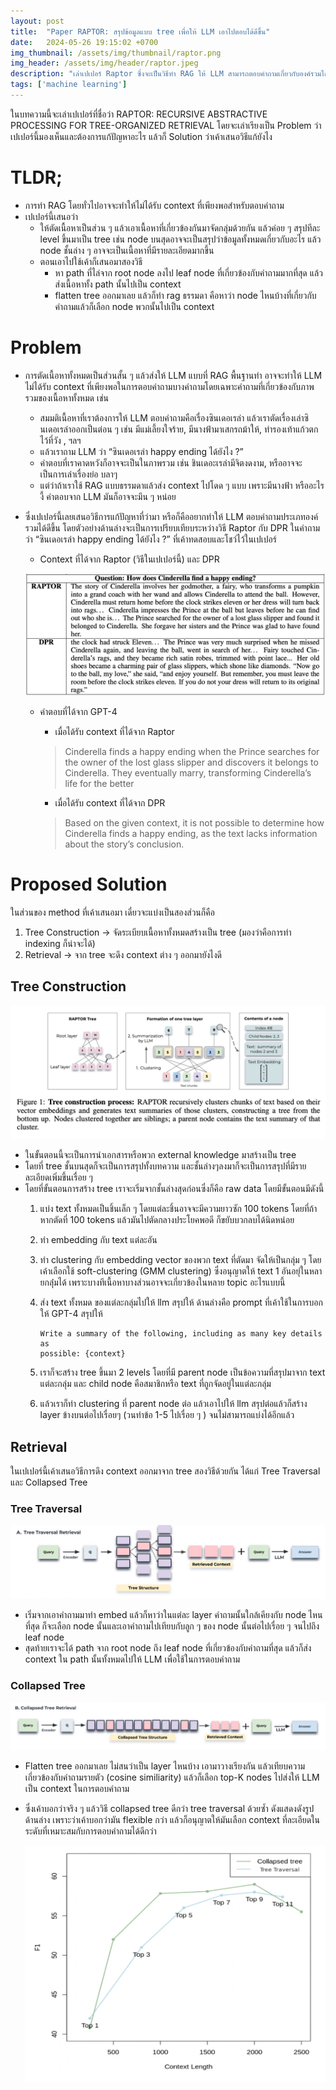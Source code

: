 ```yaml
---
layout: post
title:  "Paper RAPTOR: สรุปข้อมูลแบบ tree เพื่อให้ LLM เอาไปตอบได้ดีขึ้น"
date:   2024-05-26 19:15:02 +0700
img_thumbnail: /assets/img/thumbnail/raptor.png
img_header: /assets/img/header/raptor.jpeg
description: "เล่าเปเปอร์ Raptor ซึ่งจะเป็นวิธีทำ RAG ให้ LLM สามารถตอบคำถามเกี่ยวกับองค์รวมได้ดึขึ้น"
tags: ['machine learning']
---
```


ในบทความนี้จะเล่าเปเปอร์ที่ชื่อว่า RAPTOR: RECURSIVE ABSTRACTIVE PROCESSING FOR TREE-ORGANIZED RETRIEVAL โดยจะเล่าเรียงเป็น Problem ว่าเปเปอร์นี้มองเห็นและต้องการแก้ปัญหาอะไร แล้วก็ Solution ว่าเค้าเสนอวิธีแก้ยังไง

# TLDR;

- การทำ RAG โดยทั่วไปอาจจะทำให้ไม่ได้รับ context ที่เพียงพอสำหรับตอบคำถาม
- เปเปอร์นี้เสนอว่า
    - ให้ตัดเนื้อหาเป็นส่วน ๆ แล้วเอาเนื้อหาที่เกี่ยวข้องกันมาจัดกลุ่มด้วยกัน แล้วค่อย ๆ สรุปทีละ level ขึ้นมาเป็น tree เช่น node บนสุดอาจจะเป็นสรุปว่าข้อมูลทั้งหมดเกี่ยวกับอะไร แล้ว node ชั้นล่าง ๆ อาจจะเป็นเนื้อหาที่มีรายละเอียดมากขึ้น
    - ตอนเอาไปใช้เค้าก็เสนอมาสองวิธี
        - หา path ที่ไล่จาก root node ลงไป leaf node ที่เกี่ยวข้องกับคำถามมากที่สุด แล้วส่งเนื้อหาทั้ง path นั้นไปเป็น context
        - flatten tree ออกมาเลย แล้วก็ทำ rag ธรรมดา คือหาว่า node ไหนบ้างที่เกี่ยวกับคำถามแล้วก็เลือก node พวกนั้นไปเป็น context

# Problem

- การตัดเนื้อหาทั้งหมดเป็นส่วนสั้น ๆ แล้วส่งให้ LLM แบบที่ RAG พื้นฐานทำ อาจจะทำให้ LLM ไม่ได้รับ context ที่เพียงพอในการตอบคำถามบางคำถามโดยเฉพาะคำถามที่เกี่ยวข้องกับภาพรวมของเนื้อหาทั้งหมด เช่น
    - สมมติเนื้อหาที่เราต้องการให้ LLM ตอบคำถามคือเรื่องซินเดอเรล่า แล้วเราตัดเรื่องเล่าซินเดอเรล่าออกเป็นต่อน ๆ เช่น มีแม่เลี้ยงใจร้าย, มีนางฟ้ามาเสกรถม้าให้, ทำรองเท้าแก้วตกไว้ที่วัง , ฯลฯ
    - แล้วเราถาม LLM ว่า “ซินเดอเรล่า happy ending ได้ยังไง ?”
    - คำตอบที่เราคาดหวังก็อาจจะเป็นในภาพรวม เช่น ชินเดอะเรล่ามีจิตงดงาม, หรืออาจจะเป็นการเล่าเรื่องย่อ บลาๆ 
    - แต่ว่าถ้าเราใช้ RAG แบบธรรมดาแล้วส่ง context ไปโดด ๆ แบบ เพราะมีนางฟ้า หรืออะไรงี้ คำตอบจาก LLM มันก็อาจจะมึน ๆ หน่อย
- ซึ่งเปเปอร์นี้เลยเสนอวิธีการแก้ปัญหาที่ว่ามา หรือก็คืออยากทำให้ LLM ตอบคำถามประเภทองค์รวมได้ดีขึ้น โดยตัวอย่างด้านล่างจะเป็นการเปรียบเทียบระหว่างวิธี Raptor กับ DPR ในคำถามว่า “ซินเดอเรล่า happy ending ได้ยังไง ?” ที่เค้าทดสอบและโชว์ไว้ในเปเปอร์

    - Context ที่ได้จาก Raptor (วิธีในเปเปอร์นี้) และ DPR

    ![alt text](/assets/img/raptor/example-context.png)

    - คำตอบที่ได้จาก GPT-4
        - เมื่อได้รับ context ที่ได้จาก Raptor 

        > Cinderella finds a happy ending when the Prince searches for the owner of the lost glass slipper and discovers it belongs to Cinderella. They eventually marry, transforming Cinderella’s life for the better

        - เมื่อได้รับ context ที่ได้จาก DPR
    
        > Based on the given context, it is not possible to determine how Cinderella finds a happy ending, as the text lacks information about the story’s conclusion.


# Proposed Solution

ในส่วนของ method ที่เค้าเสนอมา เดี๋ยวจะแบ่งเป็นสองส่วนก็คือ 

1. Tree Construction → จัดระเบียบเนื้อหาทั้งหมดสร้างเป็น tree (มองว่าคือการทำ indexing ก็น่าจะได้)
2. Retrieval → จาก tree จะดึง context ต่าง ๆ ออกมายังไงดี

## Tree Construction

![alt text](/assets/img/raptor/tree-construction.png)

- ในขั้นตอนนี้จะเป็นการนำเอกสารหรือพวก external knowledge มาสร้างเป็น tree
- โดยที่ tree ชั้นบนสุดก็จะเป็นการสรุปทั้งบทความ และชั้นล่างๆลงมาก็จะเป็นการสรุปที่มีรายละเอียดเพิ่มขึ้นเรื่อย ๆ
- โดยที่ขั้นตอนการสร้าง tree เราจะเริ่มจากชั้นล่างสุดก่อนซึ่งก็คือ raw data โดยมีขั้นตอนมีดังนี้
    1. แบ่ง text ทั้งหมดเป็นชิ้นเล็ก ๆ โดยแต่ละชิ้นอาจจะมีความยาวซัก 100 tokens โดยที่ถ้าหากตัดที่ 100 tokens แล้วมันไปตัดกลางประโยคพอดี ก็ขยับบวกลบได้นิดหน่อย
    2. ทำ embedding กับ text แต่ละอัน
    3. ทำ clustering กับ embedding vector ของพวก text ที่ตัดมา จัดให้เป็นกลุ่ม ๆ โดยเค้าเลือกใช้ soft-clustering (GMM clustering) ซึ่งอนุญาตให้ text 1 อันอยุ่ในหลายกลุ่่มได้ เพราะบางทีเนื้อหาบางส่วนอาจจะเกี่ยวข้องในหลาย topic อะไรแบบนี้
    4. ส่ง text ทั้งหมด ของแต่ละกลุ่มไปให้ llm สรุปให้ ด้านล่างคือ prompt ที่เค้าใช้ในการบอกให้ GPT-4 สรุปให้
            
        ```raw
        Write a summary of the following, including as many key details as
        possible: {context}
        ```
            
    5. เราก็จะสร้าง tree ขึ้นมา 2 levels โดยที่มี parent node เป็นข้อความที่สรุปมาจาก text แต่ละกลุ่ม และ child node คือสมาชิกหรือ text ที่ถูกจัดอยู่ในแต่ละกลุ่ม
    6. แล้วเราก็ทำ clustering ที่ parent node ต่อ แล้วเอาไปให้ llm สรุปต่อแล้วก็สร้าง layer ข้างบนต่อไปเรื่อยๆ (วนทำข้อ 1-5 ไปเรื่อย ๆ ) จนไม่สามารถแบ่งได้อีกแล้ว

## Retrieval

ในเปเปอร์นี้เค้าเสนอวิธีการดึง context ออกมาจาก tree สองวิธีด้วยกัน ได้แก่ Tree Traversal และ Collapsed Tree 

### Tree Traversal

![alt text](/assets/img/raptor/tree-traversal.png)

- เริ่มจากเอาคำถามมาทำ embed แล้วก็หาว่าในแต่ละ layer คำถามนั้นใกล้เคียงกับ node ไหนที่สุด ก็จะเลือก node นั้นและเอาคำถามไปเทียบกับลูก ๆ ของ node นั้นต่อไปเรื่อย ๆ จนไปถึง leaf node
- สุดท้ายเราจะได้ path จาก root node ถึง leaf node ที่เกี่ยวข้องกับคำถามที่สุด แล้วก็ส่ง context ใน path นั้นทั้งหมดไปให้ LLM เพื่อใช้ในการตอบคำถาม

### Collapsed Tree

![alt text](/assets/img/raptor/collaped-tree.png)

- Flatten tree ออกมาเลย ไม่สนว่าเป็น layer ไหนบ้าง เอามาวางเรียงกัน แล้วเทียบความเกี่ยวข้องกับคำถามรายตัว (cosine similiarity) แล้วก็เลือก top-K nodes ไปส่งให้ LLM เป็น context ในการตอบคำถาม
- ซึ่งเค้าบอกว่าจริง ๆ แล้ววิธี collapsed tree ดีกว่า tree traversal ด้วยซ้ำ ดังแสดงดังรูปด้านล่าง เพราะว่าเค้าบอกว่ามัน flexible กว่า แล้วก็อนุญาตให้มันเลือก context ที่ละเอียดในระดับที่เหมาะสมกับการตอบคำถามได้ดีกว่า
    
    ![alt text](/assets/img/raptor/retrival-comparison.png)

